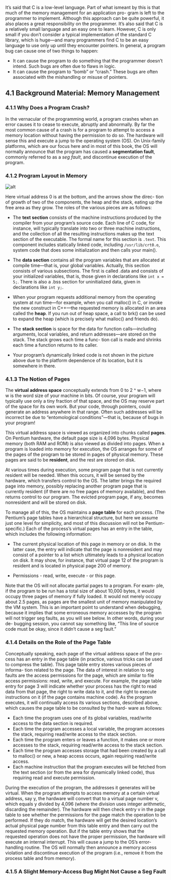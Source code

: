 It’s said that C is a low-level language. Part of what ismeant by this is that much of the memory management for an application pro- gram is left to the programmer to implement. Although this approach can be quite powerful, it also places a great responsibility on the programmer. It’s also said that C is a relatively small language and an easy one to learn. However, C is only small if you don’t consider a typical implementation of the standard C library, which is huge—and many programmers find C to be an easy language to use only up until they encounter pointers. In general, a program bug can cause one of two things to happen:

* It can cause the program to do something that the programmer doesn’t intend. Such bugs are often due to flaws in logic.
* It can cause the program to “bomb” or “crash.” These bugs are often associated with the mishandling or misuse of pointers.

## 4.1 Background Material: Memory Management

### 4.1.1 Why Does a Program Crash?

In the vernacular of the programming world, a program crashes when an error causes it to cease to execute, abruptly and abnormally. By far the most common cause of a crash is for a program to attempt to access a memory location without having the permission to do so. The hardware will sense this and execute a jump to the operating system (OS). On Unix-family platforms, which are our focus here and in most of this book, the OS will normally announce that the program has caused a __segmentation fault__, commonly referred to as a _seg fault_, and discontinue execution of the program.

### 4.1.2 Program Layout in Memory

![alt](http://static.duartes.org/img/blogPosts/linuxFlexibleAddressSpaceLayout.png)

Here virtual address 0 is at the bottom, and the arrows show the direc- tion of growth of two of the components, the heap and the stack, eating up the free area as they grow. The roles of the various pieces are as follows:

* The __text section__ consists of the machine instructions produced by the compiler from your program’s source code. Each line of C code, for instance, will typically translate into two or three machine instructions, and the collection of all the resulting instructions makes up the text section of the executable. The formal name for this section is ```.text```. This component includes statically linked code, including ```/usr/lib/crt0.o```, system code that does some initialization and then calls your main().

* The __data section__ contains all the program variables that are allocated at compile time—that is, your global variables. Actually, this section consists of various subsections. The first is called .data and consists of your initialized variables, that is, those given in declarations like ```int x = 5;```. There is also a .bss section for uninitialized data, given in declarations like ```int y;```.

* When your program requests additional memory from the operating system at run time—for example, when you call malloc() in C, or invoke the new construct in C++—the requested memory is allocated in an area called the __heap__. If you run out of heap space, a call to brk() can be used to expand the heap (which is precisely what malloc() and friends do).

* The __stack section__ is space for the data for function calls—including arguments, local variables, and return addresses—are stored on the stack. The stack grows each time a func- tion call is made and shrinks each time a function returns to its caller.

* Your program’s dynamically linked code is not shown in the picture above due to the platform dependence of its location, but it is somewhere in there.  

### 4.1.3 The Notion of Pages

The __virtual address space__  conceptually extends from 0 to 2 ^ w−1, where w is the word size of your machine in bits. Of course, your program will typically use only a tiny fraction of that space, and the OS may reserve part of the space for its own work. But your code, through pointers, could generate an address anywhere in that range. Often such addresses will be incorrect be due to “entomological conditions”—that is, because of bugs in your program!

This virtual address space is viewed as organized into chunks called __pages__. On Pentium hardware, the default page size is 4,096 bytes. Physical memory (both RAM and ROM) is also viewed as divided into pages. When a program is loaded into memory for execution, the OS arranges for some of the pages of the program to be stored in pages of physical memory. These pages are said to be __resident__, and the rest are stored on disk.

At various times during execution, some program page that is not currently resident will be needed. When this occurs, it will be sensed by the hardware, which transfers control to the OS. The latter brings the required page into memory, possibly replacing another program page that is currently resident (if there are no free pages of memory available), and then returns control to our program. The evicted program page, if any, becomes nonresident and will be stored on disk.

To manage all of this, the OS maintains a __page table__ for each process. (The Pentium’s page tables have a hierarchical structure, but here we assume just one level for simplicity, and most of this discussion will not be Pentium-specific.) Each of the process’s virtual pages has an entry in the table, which includes the following information:

* The current physical location of this page in memory or on disk. In the latter case, the entry will indicate that the page is nonresident and may consist of a pointer to a list which ultimately leads to a physical location on disk. It may show, for instance, that virtual page 12 of the program is resident and is located in physical page 200 of memory.  

* Permissions - read, write, execute - or this page.  

Note that the OS will not allocate partial pages to a program. For exam- ple, if the program to be run has a total size of about 10,000 bytes, it would occupy three pages of memory if fully loaded. It would not merely occupy about 2.5 pages, as pages are the smallest unit of memory manipulated by the VM system. This is an important point to understand when debugging, because it implies that some erroneous memory accesses by the program will not trigger seg faults, as you will see below. In other words, during your de- bugging session, you cannot say something like, “This line of source code must be okay, since it didn’t cause a seg fault.”

### 4.1.4 Details on the Role of the Page Table

Conceptually speaking, each page of the virtual address space of the pro- cess has an entry in the page table (in practice, various tricks can be used to compress the table). This page table entry stores various pieces of informa- tion related to the page. The data of interest in relation to seg faults are the access permissions for the page, which are similar to file access permissions: read, write, and execute. For example, the page table entry for page 3 will indicate whether your process has the right to read data from that page, the right to write data to it, and the right to execute instructions on it (if the page contains machine code). As the program executes, it will continually access its various sections, described above, which causes the page table to be consulted by the hard- ware as follows:

* Each time the program uses one of its global variables, read/write access to the data section is required.  
* Each time the program accesses a local variable, the program accesses the stack, requiring read/write access to the stack section.  
* Each time the program enters or leaves a function, it makes one or more accesses to the stack, requiring read/write access to the stack section.  
* Each time the program accesses storage that had been created by a call to malloc() or new, a heap access occurs, again requiring read/write access.  
* Each machine instruction that the program executes will be fetched from the text section (or from the area for dynamically linked code), thus requiring read and execute permission.  

During the execution of the program, the addresses it generates will be virtual. When the program attempts to access memory at a certain virtual address, say y, the hardware will convert that to a virtual page number v, which equals y divided by 4,096 (where the division uses integer arithmetic, discarding the remainder). The hardware will then check entry v in the page table to see whether the permissions for the page match the operation to be performed. If they do match, the hardware will get the desired location’s actual physical page number from this table entry and then carry out the requested memory operation. But if the table entry shows that the requested operation does not have the proper permission, the hardware will execute an internal interrupt. This will cause a jump to the OS’s error-handling routine. The OS will normally then announce a memory access violation and discontinue execution of the program (i.e., remove it from the process table and from memory).

### 4.1.5 A Slight Memory-Access Bug Might Not Cause a Seg Fault


